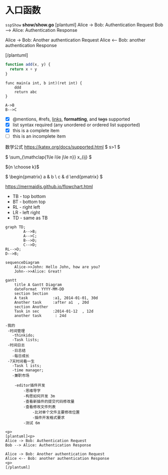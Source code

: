 # 入口函数 
`sspShow`  **show/show.go**
[plantuml]
Alice -> Bob: Authentication Request
Bob --> Alice: Authentication Response

Alice -> Bob: Another authentication Request
Alice <-- Bob: another authentication Response<p>
[/plantuml]
```javascript
function add(x, y) {
  return x + y
}
```
```golang 
func main(a int, b int)(ret int) {
    ddd
    return abc
}
```
```Flow
A->B
B-->C
```
- [x] @mentions, #refs, [links](), **formatting**, and <del>tags</del> supported
- [x] list syntax required (any unordered or ordered list supported)
- [x] this is a complete item
- [ ] this is an incomplete item

数学公式
https://katex.org/docs/supported.html
$ s>1 $

$ \sum_{\mathclap{1\le i\le j\le n}}  x_{ij} $

${n \choose k}$



$
\begin{pmatrix}
   a & b \\
   c & d
\end{pmatrix} 
$

https://mermaidjs.github.io/flowchart.html
* TB - top bottom
* BT - bottom top
* RL - right left
* LR - left right
* TD - same as TB
```mermaid
graph TD;
        A-->B;
        A-->C;
        B-->D;
        C-->D;
RL-->D;
D-->B; 
```

```mermaid
sequenceDiagram
    Alice->>John: Hello John, how are you?
    John-->>Alice: Great!

```

```mermaid
gantt
    title A Gantt Diagram
    dateFormat  YYYY-MM-DD
    section Section
    A task           :a1, 2014-01-01, 30d
    Another task     :after a1  , 20d
    section Another
    Task in sec      :2014-01-12  , 12d
    another task      : 24d
```
```mind
-我的
 -时间管理
   -thinkido;
   -Task lists;
 -时间日志
   -日总结
   -每日成长
 -7天时间看一生
   -Task l ists;
   -time manager;
   -兼职市场
```
```mind
	-editor插件开发
		-思维导字
		-构思如何开发 3m
		-查看新插件的提交代码修改量
		-查看修改文件列表
			-比对单个文件主要修改位置
			-插件开发格式要求
		-测试 6m
```

```plantuml
<p>
[plantuml]<p>
Alice -> Bob: Authentication Request
Bob --> Alice: Authentication Response

Alice -> Bob: Another authentication Request
Alice <-- Bob: another authentication Response
<p>
[/plantuml]
```